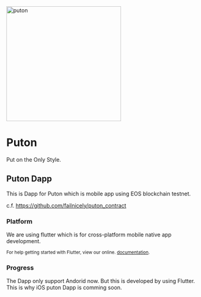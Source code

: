 <img alt="puton" title="puton" src="https://user-images.githubusercontent.com/7614353/47765294-a0af7700-dd0c-11e8-9348-511460dd8a38.png" width="300">

# Puton

Put on the Only Style.


## Puton Dapp

This is Dapp for Puton which is mobile app using EOS blockchain testnet.

c.f. https://github.com/failnicely/puton_contract


### Platform

We are using flutter which is for cross-platform mobile native app development.

<sup>

For help getting started with Flutter, view our online.
[documentation](https://flutter.io/).

</sup>


### Progress

The Dapp only support Andorid now. But this is developed by using Flutter. This is why iOS puton Dapp is comming soon.


